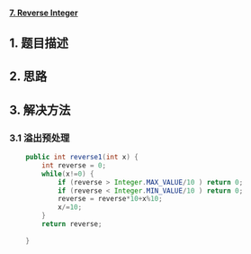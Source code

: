 #### [7. Reverse Integer](https://leetcode-cn.com/problems/reverse-integer/)

## 1. 题目描述

## 2. 思路

## 3. 解决方法

### 3.1 溢出预处理

```java
    public int reverse1(int x) {
        int reverse = 0;
        while(x!=0) {
        	if (reverse > Integer.MAX_VALUE/10 ) return 0;
            if (reverse < Integer.MIN_VALUE/10 ) return 0;
        	reverse = reverse*10+x%10;
        	x/=10;
        }
        return reverse;
        
    }
```






